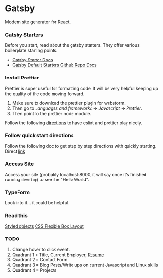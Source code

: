 # Gatsby
Modern site generator for React.

### Gatsby Starters
Before you start, read about the gatsby starters. They offer various boilerplate starting points.
* [Gatsby Starter Docs](https://www.gatsbyjs.org/docs/starters/)
* [Gatsby Default Starters Github Repo Docs](https://github.com/gatsbyjs/gatsby-starter-default)

### Install Prettier
Prettier is super useful for formatting code. It will be very helpful keeping up the quality of the code moving forward.
1. Make sure to download the prettier plugin for webstorm.
2. Then go to *Languages and frameworks -> Javascript -> Prettier*.
3. Then point to the prettier node module.

Follow the following [directions](https://github.com/prettier/eslint-plugin-prettier) to have eslint and prettier play nicely.


### Follow quick start directions
Follow the following doc to get step by step directions with quickly starting.
Direct [link](https://www.gatsbyjs.org/docs/quick-start)


### Access Site
Access your site (probably localhost:8000, it will say once it's finished running `develop`) to see the "Hello World".


### TypeForm
Look into it... it could be helpful.

### Read this
[Styled objects](https://www.styled-components.com/docs/advanced#style-objects)
[CSS Flexible Box Layout](https://developer.mozilla.org/en-US/docs/Web/CSS/CSS_Flexible_Box_Layout)

### TODO
1. Change hover to click event.
2. Quadrant 1 = Title, Current Employer, [Resume](https://csi.lk/)
3. Quadrant 2 = Contact Form
4. Quadrant 3 = Blog Posts/Write ups on current Javascript and Linux skills
5. Quadrant 4 = Projects
